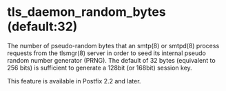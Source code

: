 # tls_daemon_random_bytes (default:32) 

 The number of pseudo-random bytes that an smtp(8) or smtpd(8)
process requests from the tlsmgr(8) server in order to seed its
internal pseudo random number generator (PRNG).  The default of 32
bytes (equivalent to 256 bits) is sufficient to generate a 128bit
(or 168bit) session key. 

 This feature is available in Postfix 2.2 and later.  


